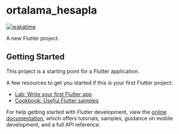 # ortalama_hesapla
[![wakatime](https://wakatime.com/badge/user/3c7a50f7-fbe6-44cd-bb8b-623bd7ce08b2/project/3b98a964-08a3-4ee0-ade2-23ac3785228a.svg)](https://wakatime.com/badge/user/3c7a50f7-fbe6-44cd-bb8b-623bd7ce08b2/project/3b98a964-08a3-4ee0-ade2-23ac3785228a)

A new Flutter project.

## Getting Started

This project is a starting point for a Flutter application.

A few resources to get you started if this is your first Flutter project:

- [Lab: Write your first Flutter app](https://docs.flutter.dev/get-started/codelab)
- [Cookbook: Useful Flutter samples](https://docs.flutter.dev/cookbook)

For help getting started with Flutter development, view the
[online documentation](https://docs.flutter.dev/), which offers tutorials,
samples, guidance on mobile development, and a full API reference.

